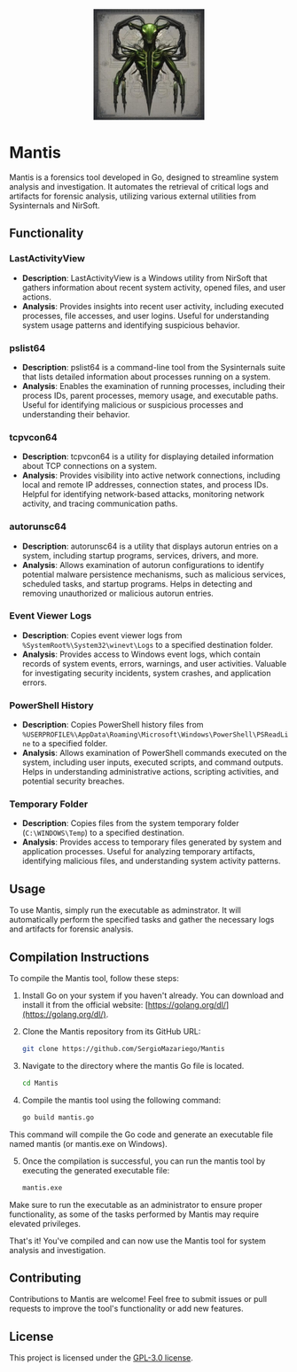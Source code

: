 <div style="text-align:center;">
    <img src="Mantis.jpeg" width="200">
</div>

# Mantis

Mantis is a forensics tool developed in Go, designed to streamline system analysis and investigation. It automates the retrieval of critical logs and artifacts for forensic analysis, utilizing various external utilities from Sysinternals and NirSoft.

## Functionality

### LastActivityView
- **Description**: LastActivityView is a Windows utility from NirSoft that gathers information about recent system activity, opened files, and user actions.
- **Analysis**: Provides insights into recent user activity, including executed processes, file accesses, and user logins. Useful for understanding system usage patterns and identifying suspicious behavior.

### pslist64 
- **Description**: pslist64 is a command-line tool from the Sysinternals suite that lists detailed information about processes running on a system.
- **Analysis**: Enables the examination of running processes, including their process IDs, parent processes, memory usage, and executable paths. Useful for identifying malicious or suspicious processes and understanding their behavior.

### tcpvcon64
- **Description**: tcpvcon64 is a utility for displaying detailed information about TCP connections on a system.
- **Analysis**: Provides visibility into active network connections, including local and remote IP addresses, connection states, and process IDs. Helpful for identifying network-based attacks, monitoring network activity, and tracing communication paths.

### autorunsc64
- **Description**: autorunsc64 is a utility that displays autorun entries on a system, including startup programs, services, drivers, and more.
- **Analysis**: Allows examination of autorun configurations to identify potential malware persistence mechanisms, such as malicious services, scheduled tasks, and startup programs. Helps in detecting and removing unauthorized or malicious autorun entries.

### Event Viewer Logs
- **Description**: Copies event viewer logs from `%SystemRoot%\System32\winevt\Logs` to a specified destination folder.
- **Analysis**: Provides access to Windows event logs, which contain records of system events, errors, warnings, and user activities. Valuable for investigating security incidents, system crashes, and application errors.

### PowerShell History
- **Description**: Copies PowerShell history files from `%USERPROFILE%\AppData\Roaming\Microsoft\Windows\PowerShell\PSReadLine` to a specified folder.
- **Analysis**: Allows examination of PowerShell commands executed on the system, including user inputs, executed scripts, and command outputs. Helps in understanding administrative actions, scripting activities, and potential security breaches.

### Temporary Folder
- **Description**: Copies files from the system temporary folder (`C:\WINDOWS\Temp`) to a specified destination.
- **Analysis**: Provides access to temporary files generated by system and application processes. Useful for analyzing temporary artifacts, identifying malicious files, and understanding system activity patterns.

## Usage
To use Mantis, simply run the executable as adminstrator. It will automatically perform the specified tasks and gather the necessary logs and artifacts for forensic analysis.
## Compilation Instructions
To compile the Mantis tool, follow these steps:

1. Install Go on your system if you haven't already. You can download and install it from the official website: [https://golang.org/dl/](https://golang.org/dl/).

2. Clone the Mantis repository from its GitHub URL:
   
   ```bash
   git clone https://github.com/SergioMazariego/Mantis

3. Navigate to the directory where the mantis Go file is located.
   ```bash
   cd Mantis
4. Compile the mantis tool using the following command:
   ```bash
   go build mantis.go
This command will compile the Go code and generate an executable file named mantis (or mantis.exe on Windows).

5. Once the compilation is successful, you can run the mantis tool by executing the generated executable file:
   ```bash
   mantis.exe 
Make sure to run the executable as an administrator to ensure proper functionality, as some of the tasks performed by Mantis may require elevated privileges.

That's it! You've compiled and can now use the Mantis tool for system analysis and investigation.

## Contributing
Contributions to Mantis are welcome! Feel free to submit issues or pull requests to improve the tool's functionality or add new features.

## License
This project is licensed under the [GPL-3.0 license](LICENSE).

